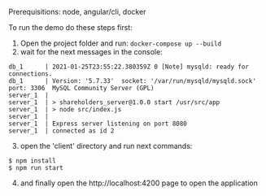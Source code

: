 Prerequisitions:
node, angular/cli, docker

To run the demo do these steps first:

1) Open the project folder and run:
```docker-compose up --build```
2) wait for the next messages in the console:
```
db_1      | 2021-01-25T23:55:22.380359Z 0 [Note] mysqld: ready for connections.
db_1      | Version: '5.7.33'  socket: '/var/run/mysqld/mysqld.sock'  port: 3306  MySQL Community Server (GPL)
server_1  | 
server_1  | > shareholders_server@1.0.0 start /usr/src/app
server_1  | > node src/index.js
server_1  | 
server_1  | Express server listening on port 8080
server_1  | connected as id 2
```
3) open the 'client' directory and run next commands:
```
$ npm install
$ npm run start
``` 
4) and finally open the http://localhost:4200 page to open the application